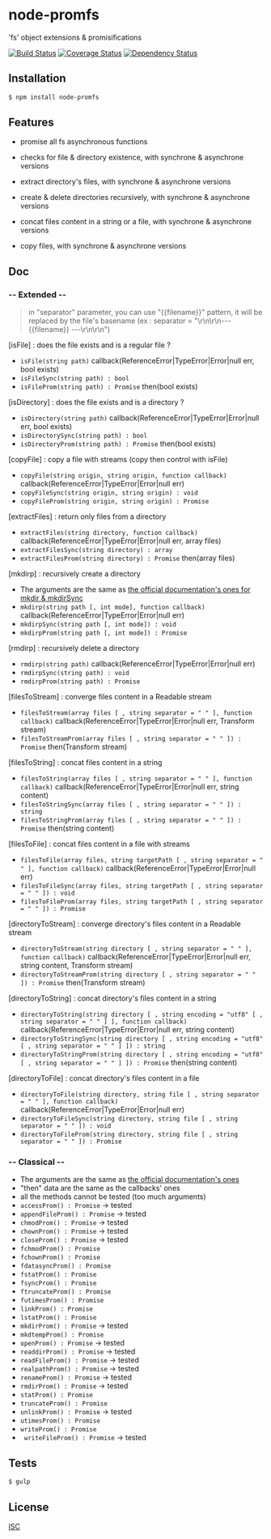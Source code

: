 # node-promfs
'fs' object extensions & promisifications

[![Build Status](https://api.travis-ci.org/Psychopoulet/node-promfs.svg)](https://travis-ci.org/Psychopoulet/node-promfs)
[![Coverage Status](https://coveralls.io/repos/github/Psychopoulet/node-promfs/badge.svg)](https://coveralls.io/github/Psychopoulet/node-promfs)
[![Dependency Status](https://img.shields.io/david/Psychopoulet/node-promfs/master.svg)](https://github.com/Psychopoulet/node-promfs)

## Installation

```bash
$ npm install node-promfs
```

## Features

  * promise all fs asynchronous functions

  * checks for file & directory existence, with synchrone & asynchrone versions
  * extract directory's files, with synchrone & asynchrone versions
  * create & delete directories recursively, with synchrone & asynchrone versions
  * concat files content in a string or a file, with synchrone & asynchrone versions
  * copy files, with synchrone & asynchrone versions

## Doc

### -- Extended --

> in "separator" parameter, you can use "{{filename}}" pattern, it will be replaced by the file's basename (ex : separator = "\r\n\r\n--- {{filename}} ---\r\n\r\n")

   [isFile] : does the file exists and is a regular file ?
   * ``` isFile(string path) ``` callback(ReferenceError|TypeError|Error|null err, bool exists)
   * ``` isFileSync(string path) : bool ```
   * ``` isFileProm(string path) : Promise ``` then(bool exists)

   [isDirectory] : does the file exists and is a directory ?
   * ``` isDirectory(string path) ``` callback(ReferenceError|TypeError|Error|null err, bool exists)
   * ``` isDirectorySync(string path) : bool ```
   * ``` isDirectoryProm(string path) : Promise ``` then(bool exists)


  [copyFile] : copy a file with streams (copy then control with isFile)
   * ``` copyFile(string origin, string origin, function callback) ``` callback(ReferenceError|TypeError|Error|null err)
   * ``` copyFileSync(string origin, string origin) : void ```
   * ``` copyFileProm(string origin, string origin) : Promise ```

   [extractFiles] : return only files from a directory
   * ``` extractFiles(string directory, function callback) ``` callback(ReferenceError|TypeError|Error|null err, array files)
   * ``` extractFilesSync(string directory) : array ```
   * ``` extractFilesProm(string directory) : Promise ``` then(array files)


   [mkdirp] : recursively create a directory
   * The arguments are the same as [the official documentation's ones for mkdir & mkdirSync](https://nodejs.org/api/fs.html#fs_fs_mkdir_path_mode_callback)
   * ``` mkdirp(string path [, int mode], function callback) ``` callback(ReferenceError|TypeError|Error|null err)
   * ``` mkdirpSync(string path [, int mode]) : void ```
   * ``` mkdirpProm(string path [, int mode]) : Promise ```

   [rmdirp] : recursively delete a directory
   * ``` rmdirp(string path) ``` callback(ReferenceError|TypeError|Error|null err)
   * ``` rmdirpSync(string path) : void ```
   * ``` rmdirpProm(string path) : Promise ```


   [filesToStream] : converge files content in a Readable stream
   * ``` filesToStream(array files [ , string separator = " " ], function callback) ``` callback(ReferenceError|TypeError|Error|null err, Transform stream)
   * ``` filesToStreamProm(array files [ , string separator = " " ]) : Promise ``` then(Transform stream)

   [filesToString] : concat files content in a string
   * ``` filesToString(array files [ , string separator = " " ], function callback) ``` callback(ReferenceError|TypeError|Error|null err, string content)
   * ``` filesToStringSync(array files [ , string separator = " " ]) : string ```
   * ``` filesToStringProm(array files [ , string separator = " " ]) : Promise ``` then(string content)

   [filesToFile] : concat files content in a file with streams
   * ``` filesToFile(array files, string targetPath [ , string separator = " " ], function callback) ``` callback(ReferenceError|TypeError|Error|null err)
   * ``` filesToFileSync(array files, string targetPath [ , string separator = " " ]) : void ```
   * ``` filesToFileProm(array files, string targetPath [ , string separator = " " ]) : Promise ```


   [directoryToStream] : converge directory's files content in a Readable stream
   * ``` directoryToStream(string directory [ , string separator = " " ], function callback) ``` callback(ReferenceError|TypeError|Error|null err, string content, Transform stream)
   * ``` directoryToStreamProm(string directory [ , string separator = " " ]) : Promise ``` then(Transform stream)

   [directoryToString] : concat directory's files content in a string
   * ``` directoryToString(string directory [ , string encoding = "utf8" [ , string separator = " " ] ], function callback) ``` callback(ReferenceError|TypeError|Error|null err, string content)
   * ``` directoryToStringSync(string directory [ , string encoding = "utf8" [ , string separator = " " ] ]) : string ```
   * ``` directoryToStringProm(string directory [ , string encoding = "utf8" [ , string separator = " " ] ]) : Promise ``` then(string content)

   [directoryToFile] : concat directory's files content in a file
   * ``` directoryToFile(string directory, string file [ , string separator = " " ], function callback) ``` callback(ReferenceError|TypeError|Error|null err)
   * ``` directoryToFileSync(string directory, string file [ , string separator = " " ]) : void ```
   * ``` directoryToFileProm(string directory, string file [ , string separator = " " ]) : Promise ```


### -- Classical --

  * The arguments are the same as [the official documentation's ones](https://nodejs.org/api/fs.html)
  * "then" data are the same as the callbacks' ones
  * all the methods cannot be tested (too much arguments)
  * ``` accessProm() : Promise ``` -> tested
  * ``` appendFileProm() : Promise ``` -> tested
  * ``` chmodProm() : Promise ``` -> tested
  * ``` chownProm() : Promise ``` -> tested
  * ``` closeProm() : Promise ``` -> tested
  * ``` fchmodProm() : Promise ```
  * ``` fchownProm() : Promise ```
  * ``` fdatasyncProm() : Promise ```
  * ``` fstatProm() : Promise ```
  * ``` fsyncProm() : Promise ```
  * ``` ftruncateProm() : Promise ```
  * ``` futimesProm() : Promise ```
  * ``` linkProm() : Promise ```
  * ``` lstatProm() : Promise ```
  * ``` mkdirProm() : Promise ``` -> tested
  * ``` mkdtempProm() : Promise ```
  * ``` openProm() : Promise ``` -> tested
  * ``` readdirProm() : Promise ``` -> tested
  * ``` readFileProm() : Promise ``` -> tested
  * ``` realpathProm() : Promise ``` -> tested
  * ``` renameProm() : Promise ``` -> tested
  * ``` rmdirProm() : Promise ``` -> tested
  * ``` statProm() : Promise ```
  * ``` truncateProm() : Promise ```
  * ``` unlinkProm() : Promise ``` -> tested
  * ``` utimesProm() : Promise ```
  * ``` writeProm() : Promise ```
  * ``` writeFileProm() : Promise``` -> tested

## Tests

```bash
$ gulp
```

## License

  [ISC](LICENSE)
